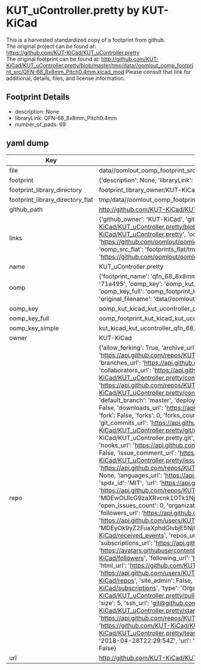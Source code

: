 # KUT_uController.pretty by KUT-KiCad  
This is a harvested standardized copy of a footprint from github.  
The original project can be found at:  
https://github.com/KUT-KiCad/KUT_uController.pretty  
The original footprint can be found at:
http://github.com/KUT-KiCad/KUT_uController.pretty/blob/master/tmp/data//oomlout_oomp_footprint_src/QFN-68_8x8mm_Pitch0.4mm.kicad_mod
Please consult that link for additional, details, files, and license information.  
## Footprint Details
* description: None  
* libraryLink: QFN-68_8x8mm_Pitch0.4mm  
* number_of_pads: 69  
## yaml dump  
| Key | Value |  
| --- | --- |  
| file | data//oomlout_oomp_footprint_src/KUT_uController.pretty/QFN-68_8x8mm_Pitch0.4mm.kicad_mod |  
| footprint | {'description': None, 'libraryLink': 'QFN-68_8x8mm_Pitch0.4mm', 'number_of_pads': 69} |  
| footprint_library_directory | footprint_library_owner/KUT-KiCad_KUT_uController.pretty |  
| footprint_library_directory_flat | tmp/data//oomlout_oomp_footprint_src/footprints_flat/kut_kicad_kut_ucontroller_qfn_68_8x8mm_pitch0_4mm/working |  
| github_path | http://github.com/KUT-KiCad/KUT_uController.pretty/blob/master/tmp/data//oomlout_oomp_footprint_src/QFN-68_8x8mm_Pitch0.4mm.kicad_mod |  
| links | {'github_owner': 'KUT-KiCad', 'github_repo_name': 'KUT_uController.pretty', 'github_src': 'http://github.com/KUT-KiCad/KUT_uController.pretty/blob/master/tmp/data//oomlout_oomp_footprint_src/QFN-68_8x8mm_Pitch0.4mm.kicad_mod', 'github_src_repo': 'https://github.com/KUT-KiCad/KUT_uController.pretty', 'oomp_bot': 'tmp/data//oomlout_oomp_footprint_src/footprints/kut_kicad_kut_ucontroller_qfn_68_8x8mm_pitch0_4mm/working', 'oomp_bot_github': 'https://github.com/oomlout/oomlout_oomp_footprint_bot/tree/main/tmp/data//oomlout_oomp_footprint_src/footprints/kut_kicad_kut_ucontroller_qfn_68_8x8mm_pitch0_4mm/working', 'oomp_src_flat': 'footprints_flat/tmp/data//oomlout_oomp_footprint_src/footprints_flat/kut_kicad_kut_ucontroller_qfn_68_8x8mm_pitch0_4mm/working', 'oomp_src_flat_github': 'https://github.com/oomlout/oomlout_oomp_footprint_src/tree/main/tmp/data//oomlout_oomp_footprint_src/footprints_flat/kut_kicad_kut_ucontroller_qfn_68_8x8mm_pitch0_4mm/working'} |  
| name | KUT_uController.pretty |  
| oomp | {'footprint_name': 'qfn_68_8x8mm_pitch0_4mm', 'library_name': 'kut_ucontroller', 'md5': '71a495d53df433f8e70f839a9c056c95', 'md5_10': '71a495d53d', 'md5_5': '71a49', 'md5_6': '71a495', 'oomp_key': 'oomp_kut_kicad_kut_ucontroller_qfn_68_8x8mm_pitch0_4mm', 'oomp_key_extra': 'oomp_footprint_kut_kicad_kut_ucontroller_qfn_68_8x8mm_pitch0_4mm', 'oomp_key_full': 'oomp_footprint_kut_kicad_kut_ucontroller_qfn_68_8x8mm_pitch0_4mm_71a495', 'oomp_key_simple': 'kut_kicad_kut_ucontroller_qfn_68_8x8mm_pitch0_4mm', 'original_filename': 'data//oomlout_oomp_footprint_src/KUT_uController.pretty/QFN-68_8x8mm_Pitch0.4mm.kicad_mod', 'owner_name': 'kut_kicad'} |  
| oomp_key | oomp_kut_kicad_kut_ucontroller_qfn_68_8x8mm_pitch0_4mm |  
| oomp_key_full | oomp_footprint_kut_kicad_kut_ucontroller_qfn_68_8x8mm_pitch0_4mm |  
| oomp_key_simple | kut_kicad_kut_ucontroller_qfn_68_8x8mm_pitch0_4mm |  
| owner | KUT-KiCad |  
| repo | {'allow_forking': True, 'archive_url': 'https://api.github.com/repos/KUT-KiCad/KUT_uController.pretty/{archive_format}{/ref}', 'archived': False, 'assignees_url': 'https://api.github.com/repos/KUT-KiCad/KUT_uController.pretty/assignees{/user}', 'blobs_url': 'https://api.github.com/repos/KUT-KiCad/KUT_uController.pretty/git/blobs{/sha}', 'branches_url': 'https://api.github.com/repos/KUT-KiCad/KUT_uController.pretty/branches{/branch}', 'clone_url': 'https://github.com/KUT-KiCad/KUT_uController.pretty.git', 'collaborators_url': 'https://api.github.com/repos/KUT-KiCad/KUT_uController.pretty/collaborators{/collaborator}', 'comments_url': 'https://api.github.com/repos/KUT-KiCad/KUT_uController.pretty/comments{/number}', 'commits_url': 'https://api.github.com/repos/KUT-KiCad/KUT_uController.pretty/commits{/sha}', 'compare_url': 'https://api.github.com/repos/KUT-KiCad/KUT_uController.pretty/compare/{base}...{head}', 'contents_url': 'https://api.github.com/repos/KUT-KiCad/KUT_uController.pretty/contents/{+path}', 'contributors_url': 'https://api.github.com/repos/KUT-KiCad/KUT_uController.pretty/contributors', 'created_at': '2016-05-29T18:04:17Z', 'default_branch': 'master', 'deployments_url': 'https://api.github.com/repos/KUT-KiCad/KUT_uController.pretty/deployments', 'description': 'KiCad uController footprint library', 'disabled': False, 'downloads_url': 'https://api.github.com/repos/KUT-KiCad/KUT_uController.pretty/downloads', 'events_url': 'https://api.github.com/repos/KUT-KiCad/KUT_uController.pretty/events', 'fork': False, 'forks': 0, 'forks_count': 0, 'forks_url': 'https://api.github.com/repos/KUT-KiCad/KUT_uController.pretty/forks', 'full_name': 'KUT-KiCad/KUT_uController.pretty', 'git_commits_url': 'https://api.github.com/repos/KUT-KiCad/KUT_uController.pretty/git/commits{/sha}', 'git_refs_url': 'https://api.github.com/repos/KUT-KiCad/KUT_uController.pretty/git/refs{/sha}', 'git_tags_url': 'https://api.github.com/repos/KUT-KiCad/KUT_uController.pretty/git/tags{/sha}', 'git_url': 'git://github.com/KUT-KiCad/KUT_uController.pretty.git', 'has_discussions': False, 'has_downloads': True, 'has_issues': True, 'has_pages': False, 'has_projects': True, 'has_wiki': True, 'homepage': None, 'hooks_url': 'https://api.github.com/repos/KUT-KiCad/KUT_uController.pretty/hooks', 'html_url': 'https://github.com/KUT-KiCad/KUT_uController.pretty', 'id': 59956992, 'is_template': False, 'issue_comment_url': 'https://api.github.com/repos/KUT-KiCad/KUT_uController.pretty/issues/comments{/number}', 'issue_events_url': 'https://api.github.com/repos/KUT-KiCad/KUT_uController.pretty/issues/events{/number}', 'issues_url': 'https://api.github.com/repos/KUT-KiCad/KUT_uController.pretty/issues{/number}', 'keys_url': 'https://api.github.com/repos/KUT-KiCad/KUT_uController.pretty/keys{/key_id}', 'labels_url': 'https://api.github.com/repos/KUT-KiCad/KUT_uController.pretty/labels{/name}', 'language': None, 'languages_url': 'https://api.github.com/repos/KUT-KiCad/KUT_uController.pretty/languages', 'license': {'key': 'mit', 'name': 'MIT License', 'node_id': 'MDc6TGljZW5zZTEz', 'spdx_id': 'MIT', 'url': 'https://api.github.com/licenses/mit'}, 'merges_url': 'https://api.github.com/repos/KUT-KiCad/KUT_uController.pretty/merges', 'milestones_url': 'https://api.github.com/repos/KUT-KiCad/KUT_uController.pretty/milestones{/number}', 'mirror_url': None, 'name': 'KUT_uController.pretty', 'network_count': 0, 'node_id': 'MDEwOlJlcG9zaXRvcnk1OTk1Njk5Mg==', 'notifications_url': 'https://api.github.com/repos/KUT-KiCad/KUT_uController.pretty/notifications{?since,all,participating}', 'open_issues': 0, 'open_issues_count': 0, 'organization': {'avatar_url': 'https://avatars.githubusercontent.com/u/19647057?v=4', 'events_url': 'https://api.github.com/users/KUT-KiCad/events{/privacy}', 'followers_url': 'https://api.github.com/users/KUT-KiCad/followers', 'following_url': 'https://api.github.com/users/KUT-KiCad/following{/other_user}', 'gists_url': 'https://api.github.com/users/KUT-KiCad/gists{/gist_id}', 'gravatar_id': '', 'html_url': 'https://github.com/KUT-KiCad', 'id': 19647057, 'login': 'KUT-KiCad', 'node_id': 'MDEyOk9yZ2FuaXphdGlvbjE5NjQ3MDU3', 'organizations_url': 'https://api.github.com/users/KUT-KiCad/orgs', 'received_events_url': 'https://api.github.com/users/KUT-KiCad/received_events', 'repos_url': 'https://api.github.com/users/KUT-KiCad/repos', 'site_admin': False, 'starred_url': 'https://api.github.com/users/KUT-KiCad/starred{/owner}{/repo}', 'subscriptions_url': 'https://api.github.com/users/KUT-KiCad/subscriptions', 'type': 'Organization', 'url': 'https://api.github.com/users/KUT-KiCad'}, 'owner': {'avatar_url': 'https://avatars.githubusercontent.com/u/19647057?v=4', 'events_url': 'https://api.github.com/users/KUT-KiCad/events{/privacy}', 'followers_url': 'https://api.github.com/users/KUT-KiCad/followers', 'following_url': 'https://api.github.com/users/KUT-KiCad/following{/other_user}', 'gists_url': 'https://api.github.com/users/KUT-KiCad/gists{/gist_id}', 'gravatar_id': '', 'html_url': 'https://github.com/KUT-KiCad', 'id': 19647057, 'login': 'KUT-KiCad', 'node_id': 'MDEyOk9yZ2FuaXphdGlvbjE5NjQ3MDU3', 'organizations_url': 'https://api.github.com/users/KUT-KiCad/orgs', 'received_events_url': 'https://api.github.com/users/KUT-KiCad/received_events', 'repos_url': 'https://api.github.com/users/KUT-KiCad/repos', 'site_admin': False, 'starred_url': 'https://api.github.com/users/KUT-KiCad/starred{/owner}{/repo}', 'subscriptions_url': 'https://api.github.com/users/KUT-KiCad/subscriptions', 'type': 'Organization', 'url': 'https://api.github.com/users/KUT-KiCad'}, 'private': False, 'pulls_url': 'https://api.github.com/repos/KUT-KiCad/KUT_uController.pretty/pulls{/number}', 'pushed_at': '2018-04-28T22:29:57Z', 'releases_url': 'https://api.github.com/repos/KUT-KiCad/KUT_uController.pretty/releases{/id}', 'size': 5, 'ssh_url': 'git@github.com:KUT-KiCad/KUT_uController.pretty.git', 'stargazers_count': 0, 'stargazers_url': 'https://api.github.com/repos/KUT-KiCad/KUT_uController.pretty/stargazers', 'statuses_url': 'https://api.github.com/repos/KUT-KiCad/KUT_uController.pretty/statuses/{sha}', 'subscribers_count': 8, 'subscribers_url': 'https://api.github.com/repos/KUT-KiCad/KUT_uController.pretty/subscribers', 'subscription_url': 'https://api.github.com/repos/KUT-KiCad/KUT_uController.pretty/subscription', 'svn_url': 'https://github.com/KUT-KiCad/KUT_uController.pretty', 'tags_url': 'https://api.github.com/repos/KUT-KiCad/KUT_uController.pretty/tags', 'teams_url': 'https://api.github.com/repos/KUT-KiCad/KUT_uController.pretty/teams', 'temp_clone_token': None, 'topics': [], 'trees_url': 'https://api.github.com/repos/KUT-KiCad/KUT_uController.pretty/git/trees{/sha}', 'updated_at': '2018-04-28T22:29:54Z', 'url': 'https://api.github.com/repos/KUT-KiCad/KUT_uController.pretty', 'visibility': 'public', 'watchers': 0, 'watchers_count': 0, 'web_commit_signoff_required': False} |  
| url | http://github.com/KUT-KiCad/KUT_uController.pretty |  

